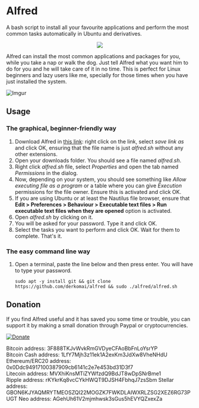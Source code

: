 # Alfred
A bash script to install all your favourite applications and perform the most 
common tasks automatically in Ubuntu and derivatives.


<p align="center">
  <img src="https://i.imgur.com/p6zfou9.png">
</p>


Alfred can install the most common applications and packages for you, while you 
take a nap or walk the dog. Just tell Alfred what you want him to do for you and
he will take care of it in no time. This is perfect for Linux beginners and lazy
users like me, specially for those times when you have just installed the system. 


![Imgur](http://i.imgur.com/YMDG3B2.png)



## Usage

### The graphical, beginner-friendly way

1. Download Alfred in [this link](https://raw.githubusercontent.com/derkomai/alfred/master/alfred.sh): right click on the link, select *save link as* and click OK, ensuring that the file name is just *alfred.sh* without any other extensions. 
2. Open your downloads folder. You should see a file named *alfred.sh*.
3. Right click *alfred.sh* file, select *Properties* and open the tab named *Permissions* in the dialog.
4. Now, depending on your system, you should see something like *Allow executing file as a program* or a table where you can give *Execution* permissions for the file owner. Ensure this is activated and click OK.
5. If you are using Ubuntu or at least the Nautilus file browser, ensure that **Edit > Preferences > Behaviour > Executable text files > Run executable text files when they are opened** option is activated.
6. Open *alfred.sh* by clicking on it.
7. You will be asked for your password. Type it and click OK. 
8. Select the tasks you want to perform and click OK. Wait for them to complete. That's it.



### The easy command line way

1. Open a terminal, paste the line below and then press enter. You will have to type your password.
    ```
    sudo apt -y install git && git clone https://github.com/derkomai/alfred && sudo ./alfred/alfred.sh

    ```


## Donation
If you find Alfred useful and it has saved you some time or trouble, you can support it by making a small donation through Paypal or cryptocurrencies.


[![Donate](https://www.paypalobjects.com/en_US/i/btn/btn_donate_LG.gif)](https://www.paypal.me/dvilela)

Bitcoin address: 3F888TKJvWvkRmGVDyeCFAoBbFnLoYsrYP  
Bitcoin Cash address: 1LfY7Mjh3z11ek1A2exKm3JdXw8VheNHdU  
Ethereum/ERC20 address: 0x0Ddc94917100387909cb6141c2e7e453bd31D3f7  
Litecoin address: MVXhiKnsMTiZYWfzdQ9BdJT8wDpSNrBme1  
Ripple address: rKYkrKq8vcCYkHWQT9DJSH4FbhqJ7zsSbm
Stellar address: GBON6KJYAQMRYTMEOSZQI22MOGZK7FWKDLAIWXRLZSG2XEZ6RG73PUGT
Neo address: AGehUh61V2mjmhwsk3sGus5hEVYQZxexZa